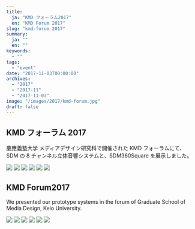 ```yaml
---
title:
  ja: "KMD フォーラム2017"
  en: "KMD Forum 2017"
slug: "kmd-forum 2017"
summary:
  ja: ""
  en: ""
keywords:
  - ""
tags:
  - "event"
date: "2017-11-03T00:00:00"
archives:
  - "2017"
  - "2017-11"
  - "2017-11-03"
image: "/images/2017/kmd-forum.jpg"
draft: false
---
```


<!-- 日本語記事ここから -->
<section lang="ja" v-if="$context.locale === 'ja-jp'">

# KMD フォーラム 2017

慶應義塾大学 メディアデザイン研究科で開催された KMD フォーラムにて、SDM の 8 チャンネル立体音響システムと、SDM360Square を展示しました。

<div class="grid grid-cols-3 grid-rows-2 gap-4">
  <a href="/archives/img/KMDForum2017/photo1.jpg"><img src="/archives/img/KMDForum2017/photo1.jpg" /></a>
  <a href="/archives/img/KMDForum2017/photo2.jpg"><img src="/archives/img/KMDForum2017/photo2.jpg" /></a>
  <a href="/archives/img/KMDForum2017/photo3.jpg"><img src="/archives/img/KMDForum2017/photo3.jpg" /></a>
  <a href="/archives/img/KMDForum2017/photo4.jpg"><img src="/archives/img/KMDForum2017/photo4.jpg" /></a>
  <a href="/archives/img/KMDForum2017/photo5.jpg"><img src="/archives/img/KMDForum2017/photo5.jpg" /></a>
  <a href="/archives/img/KMDForum2017/photo6.jpg"><img src="/archives/img/KMDForum2017/photo6.jpg" /></a>
</div>

</section>
<!-- 日本語記事ここまで -->

<!-- English article start -->
<section lang="en" v-else>

# KMD Forum2017

We presented our prototype systems in the forum of Graduate School of Media Design, Keio University.

<div class="grid grid-cols-3 grid-rows-2 gap-4">
  <a href="/archives/img/KMDForum2017/photo1.jpg"><img src="/archives/img/KMDForum2017/photo1.jpg" /></a>
  <a href="/archives/img/KMDForum2017/photo2.jpg"><img src="/archives/img/KMDForum2017/photo2.jpg" /></a>
  <a href="/archives/img/KMDForum2017/photo3.jpg"><img src="/archives/img/KMDForum2017/photo3.jpg" /></a>
  <a href="/archives/img/KMDForum2017/photo4.jpg"><img src="/archives/img/KMDForum2017/photo4.jpg" /></a>
  <a href="/archives/img/KMDForum2017/photo5.jpg"><img src="/archives/img/KMDForum2017/photo5.jpg" /></a>
  <a href="/archives/img/KMDForum2017/photo6.jpg"><img src="/archives/img/KMDForum2017/photo6.jpg" /></a>
</div>

</section>
<!-- English article end -->

